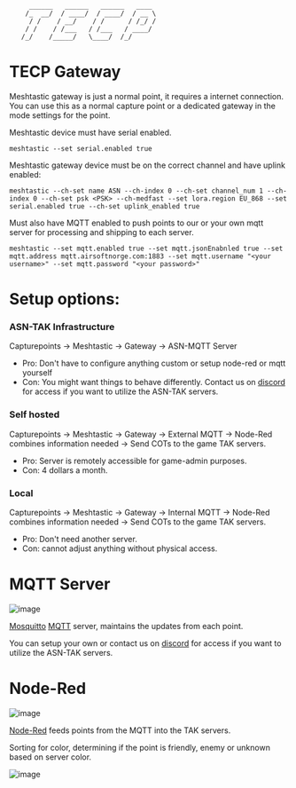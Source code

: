 ```
     ______   ______   ______   ____ 
    /_  __/  / ____/  / ____/  / __ \
     / /    / __/    / /      / /_/ /
    / /    / /___   / /___   / ____/ 
   /_/    /_____/   \____/  /_/      
```         
# TECP Gateway

Meshtastic gateway is just a normal point, it requires a internet connection. You can use this as a normal capture point or a dedicated gateway in the mode settings for the point.

Meshtastic device must have serial enabled. 

```meshtastic --set serial.enabled true ```

Meshtastic gateway device must be on the correct channel and have uplink enabled:

```meshtastic --ch-set name ASN --ch-index 0 --ch-set channel_num 1 --ch-index 0 --ch-set psk <PSK> --ch-medfast --set lora.region EU_868 --set serial.enabled true --ch-set uplink_enabled true```

Must also have MQTT enabled to push points to our or your own mqtt server for processing and shipping to each server.

```meshtastic --set mqtt.enabled true --set mqtt.jsonEnabnled true --set mqtt.address mqtt.airsoftnorge.com:1883 --set mqtt.username "<your username>" --set mqtt.password "<your password>" ```

# Setup options:

### ASN-TAK Infrastructure
Capturepoints -> Meshtastic -> Gateway -> ASN-MQTT Server
* Pro: Don't have to configure anything custom or setup node-red or mqtt yourself
* Con: You might want things to behave differently.
Contact us on [discord](https://discord.gg/m3yaCJWtAk) for access if you want to utilize the ASN-TAK servers. 

### Self hosted
Capturepoints -> Meshtastic -> Gateway -> External MQTT -> Node-Red combines information needed -> Send COTs to the game TAK servers.
* Pro: Server is remotely accessible for game-admin purposes.
* Con: 4 dollars a month.
### Local
Capturepoints -> Meshtastic -> Gateway -> Internal MQTT -> Node-Red combines information needed -> Send COTs to the game TAK servers.
* Pro: Don't need another server.
* Con: cannot adjust anything without physical access.


# MQTT Server
![image](https://user-images.githubusercontent.com/25975089/226064820-406703e5-b2b7-421d-a944-83243b83fae8.png)

[Mosquitto](https://mosquitto.org/) [MQTT](https://en.wikipedia.org/wiki/MQTT) server, maintains the updates from each point.

You can setup your own or contact us on [discord](https://discord.gg/m3yaCJWtAk) for access if you want to utilize the ASN-TAK servers. 


# Node-Red
![image](https://user-images.githubusercontent.com/25975089/226064955-492a8955-0030-46c5-b2e9-caabe88e5c71.png)

[Node-Red](https://nodered.org/) feeds points from the MQTT into the TAK servers. 

Sorting for color, determining if the point is friendly, enemy or unknown based on server color. 

![image](https://user-images.githubusercontent.com/25975089/230047472-9fe03f09-921d-4594-9074-277304cbab70.png)
